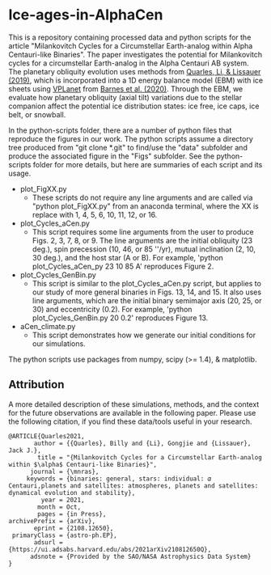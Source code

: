 # Ice-ages-in-AlphaCen

This is a repository containing processed data and python scripts for the article "Milankovitch Cycles for a Circumstellar Earth-analog within Alpha Centauri-like Binaries".  The paper investigates the potential for Milankovitch cycles for a circumstellar Earth-analog in the Alpha Centauri AB system. The planetary obliquity evolution uses methods from [Quarles, Li, & Lissauer (2019)](https://ui.adsabs.harvard.edu/abs/2019ApJ...886...56Q/abstract), which is incorporated into a 1D energy balance model (EBM) with ice sheets using [VPLanet](https://github.com/VirtualPlanetaryLaboratory/vplanet) from [Barnes et al. (2020)](https://ui.adsabs.harvard.edu/abs/2020PASP..132b4502B/abstract). Through the EBM,  we evaluate how planetary obliquity (axial tilt) variations due to the stellar companion affect the potential ice distribution states: ice free, ice caps, ice belt, or snowball.

In the python-scripts folder, there are a number of python files that reproduce the figures in our work.  The python scripts assume a directory tree produced from "git clone \*.git" to find/use the "data" subfolder and produce the associated figure in the "Figs" subfolder.  See the python-scripts folder for more details, but here are summaries of each script and its usage.  

-  plot_FigXX.py
   -  These scripts do not require any line arguments and are called via "python plot_FigXX.py" from an anaconda terminal, where the XX is replace with 1, 4, 5, 6, 10, 11, 12, or 16.
-  plot_Cycles_aCen.py
   -  This script requires some line arguments from the user to produce Figs. 2, 3, 7, 8, or 9.  The line arguments are the initial obliquity (23 deg.), spin precession (10, 46, or 85 ''/yr), mutual inclination (2, 10, 30 deg.), and the host star (A or B).  For example, 'python plot_Cycles_aCen_py 23 10 85 A' reproduces Figure 2.
-  plot_Cycles_GenBin.py 
   -   This script is similar to the plot_Cycles_aCen.py script, but applies to our study of more general binaries in Figs. 13, 14, and 15.  It also uses line arguments, which are the initial binary semimajor axis (20, 25, or 30) and eccentricity (0.2).  For example, 'python plot_Cycles_GenBin.py 20 0.2' reproduces Figure 13.
-  aCen_climate.py
   -   This script demonstrates how we generate our initial conditions for our simulations.

The python scripts use packages from numpy, scipy (>= 1.4), & matplotlib. 

Attribution
--------
A more detailed description of these simulations, methods, and the context for the future observations are available in the following paper.  Please use the following citation, if you find these data/tools useful in your research. 

```
@ARTICLE{Quarles2021,
       author = {{Quarles}, Billy and {Li}, Gongjie and {Lissauer}, Jack J.},
        title = "{Milankovitch Cycles for a Circumstellar Earth-analog within $\alpha$ Centauri-like Binaries}",
      journal = {\mnras},
     keywords = {binaries: general, stars: individual: 𝛼 Centauri,planets and satellites: atmospheres, planets and satellites: dynamical evolution and stability},
         year = 2021,
        month = Oct,
        pages = {in Press},
archivePrefix = {arXiv},
       eprint = {2108.12650},
 primaryClass = {astro-ph.EP},
       adsurl = {https://ui.adsabs.harvard.edu/abs/2021arXiv210812650Q},
      adsnote = {Provided by the SAO/NASA Astrophysics Data System}
}
```
